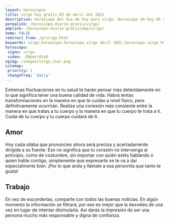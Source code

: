 ```yaml
---
layout: horoscopos
title: virgo hoy gratis 05 de abril del 2021 
description: Horóscopo del dia de hoy para virgo. Horoscopo de hoy 05 de abril del 2021. Las predicciones de amor, trabajo, vida personal gratis.
permalink: /horoscopo-diario-gratis/virgo/
amplink: /horoscopo-diario-gratis/amp/virgo/
home: FALSE
redirect_from: /p/virgo.html
keywords: virgo,horoscopo,horoscopo virgo abril 2021,horoscopo virgo hoy,tarot virgo abril 2021,horoscopo virgo,tarot virgo hoy,horoscopo de hoy,horoscopo diario,tarot del amor,horoscopo de hoy virgo,horoscopo diario del tarot, Horoscopo de hoy virgo 05 de abril del 2021,horóscopo del día,signos zodiacales 2021, el horoscopo de hoy
horoscopo:
 signo: virgo
 video: -DQpmrrAIeU
ogimg: /images/virgo_char.png
sitemap:
 priority: 1
 changefreq: 'daily'
---
```



Extremas fluctuaciones en tu salud te harán pensar más detenidamente en lo que significa tener una buena calidad de vida. Habrá lentas transformaciones en la manera en que te cuidas a nivel físico, pero definitivamente ocurrirán. Realiza una conexión más consiente entre la manera en que tratas a tu cuerpo y la manera en que tu cuerpo te trata a ti. Cuida de tu cuerpo y tu cuerpo cuidará de ti.

## Amor

Hoy cada sílaba que pronuncies ahora será precisa y acertadamente dirigida a su fuente. Eso no significa que tu corazón no intervenga al principio, como de costumbre, sin importar con quién estés hablando o quien hable contigo, simplemente que expresarte se te va a dar especialmente bien. ¡Por lo que anda y llámale a esa personita que tanto te gusta!

## Trabajo

En vez de esconderlas, comparte con todos las buenas noticias. En algún momento la información se filtrará, por eso es mejor que la desveles de una vez en lugar de intentar disimularla. Así darás la impresión de ser una persona mucho más responsable y digna de confianza.